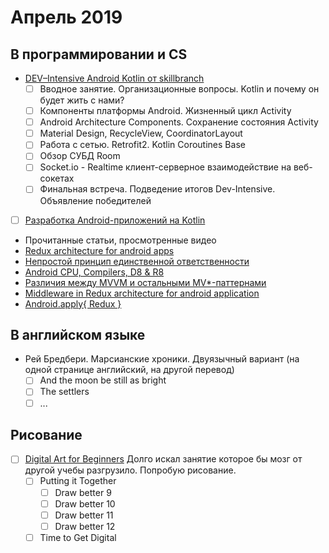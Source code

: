 # Апрель 2019
## В программировании и CS

 - [DEV–Intensive Android Kotlin от skillbranch](https://skill-branch.ru/dev-intensive-2019)
    - [ ] Вводное занятие. Организационные вопросы. Kotlin и почему он будет жить с нами? 
    - [ ] Компоненты платформы Android. Жизненный цикл Activity
    - [ ] Android Architecture Components. Сохранение состояния Activity
    - [ ] Material Design, RecycleView, CoordinatorLayout 
    - [ ] Работа с сетью. Retrofit2. Kotlin Coroutines Base
    - [ ] Обзор СУБД Room 
    - [ ] Socket.io - Realtime клиент-серверное взаимодействие на веб-сокетах 
    - [ ] Финальная встреча. Подведение итогов Dev-Intensive. Объявление победителей 

- [ ] [Разработка Android-приложений на Kotlin](https://stepik.org/course/4792/syllabus)

 - Прочитанные статьи, просмотренные видео
  - [Redux architecture for android apps](https://jayrambhia.com/blog/android-redux-intro)
  - [Непростой принцип единственной ответственности](https://habr.com/ru/post/449586/)
  - [Android CPU, Compilers, D8 & R8](https://proandroiddev.com/android-cpu-compilers-d8-r8-a3aa2bfbc109)
  - [Различия между MVVM и остальными MV*-паттернами](https://habr.com/ru/company/mobileup/blog/313538/)
  - [Middleware in Redux architecture for android application](https://jayrambhia.com/blog/android-redux-middleware)
  - [Android.apply{ Redux }](https://medium.com/@edward.francesco.cool/android-apply-redux-2ad0f7355e0)
## В английском языке
- Рей Бредбери. Марсианские хроники. Двуязычный вариант (на одной странице английский, на другой перевод)
  - [ ] And the moon be still as bright
  - [ ] The settlers
  - [ ] ...

## Рисование
- [ ] [Digital Art for Beginners](https://www.udemy.com/digital-art-101-from-beginner-to-pro) Долго искал занятие которое бы мозг от другой учебы разгрузило. Попробую рисование.
  - [ ] Putting it Together
    - [ ] Draw better 9
    - [ ] Draw better 10
    - [ ] Draw better 11
    - [ ] Draw better 12
  - [ ] Time to Get Digital